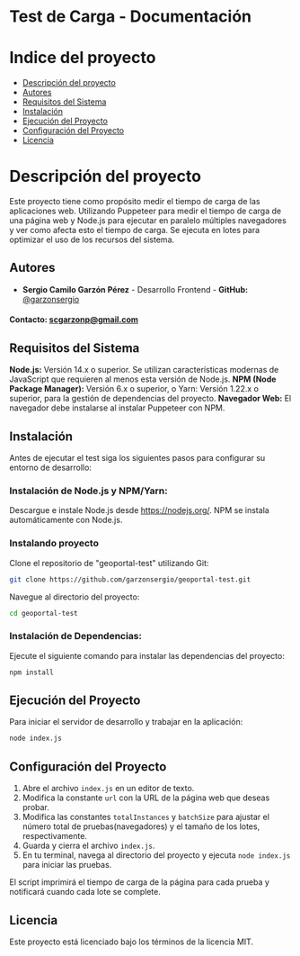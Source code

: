 # Test de Carga - Documentación

# Indice del proyecto

- [Descripción del proyecto](#descripción-del-proyecto)
- [Autores](#autores)
- [Requisitos del Sistema](#requisitos-del-sistema)
- [Instalación](#instalación)
- [Ejecución del Proyecto](#ejecución-del-proyecto)
- [Configuración del Proyecto](#configuración-del-proyecto)
- [Licencia](#licencia)

# Descripción del proyecto

Este proyecto tiene como propósito medir el tiempo de carga de las aplicaciones web. Utilizando Puppeteer para medir el tiempo de carga de una página web y Node.js para ejecutar en paralelo múltiples navegadores y ver como afecta esto el tiempo de carga.
Se ejecuta en lotes para optimizar el uso de los recursos del sistema.

## Autores

- **Sergio Camilo Garzón Pérez** - Desarrollo Frontend - **GitHub:** [@garzonsergio](https://github.com/garzonsergio)

#### Contacto: [scgarzonp@gmail.com](mailito:scgarzonp@gmail.com)

## Requisitos del Sistema

**Node.js:** Versión 14.x o superior. Se utilizan características modernas de JavaScript que requieren al menos esta versión de Node.js.
**NPM (Node Package Manager):** Versión 6.x o superior, o Yarn: Versión 1.22.x o superior, para la gestión de dependencias del proyecto.
**Navegador Web:** El navegador debe instalarse al instalar Puppeteer con NPM.

## Instalación

Antes de ejecutar el test siga los siguientes pasos para configurar su entorno de desarrollo:

### Instalación de Node.js y NPM/Yarn:

Descargue e instale Node.js desde https://nodejs.org/.
NPM se instala automáticamente con Node.js.

### Instalando proyecto

Clone el repositorio de "geoportal-test" utilizando Git:

```bash
git clone https://github.com/garzonsergio/geoportal-test.git
```

Navegue al directorio del proyecto:

```bash
cd geoportal-test
```

### Instalación de Dependencias:

Ejecute el siguiente comando para instalar las dependencias del proyecto:

```bash
npm install
```

## Ejecución del Proyecto

Para iniciar el servidor de desarrollo y trabajar en la aplicación:

```bash
node index.js
```

## Configuración del Proyecto

1. Abre el archivo `index.js` en un editor de texto.
2. Modifica la constante `url` con la URL de la página web que deseas probar.
3. Modifica las constantes `totalInstances` y `batchSize` para ajustar el número total de pruebas(navegadores) y el tamaño de los lotes, respectivamente.
4. Guarda y cierra el archivo `index.js`.
5. En tu terminal, navega al directorio del proyecto y ejecuta `node index.js` para iniciar las pruebas.

El script imprimirá el tiempo de carga de la página para cada prueba y notificará cuando cada lote se complete.

## Licencia

Este proyecto está licenciado bajo los términos de la licencia MIT.

